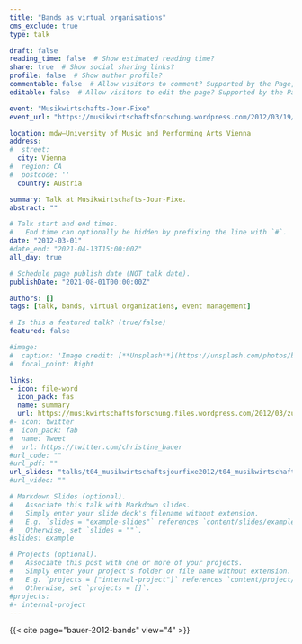 ```yaml
---
title: "Bands as virtual organisations"
cms_exclude: true
type: talk

draft: false
reading_time: false  # Show estimated reading time?
share: true  # Show social sharing links?
profile: false  # Show author profile?
commentable: false  # Allow visitors to comment? Supported by the Page, Post, and Docs content types.
editable: false  # Allow visitors to edit the page? Supported by the Page, Post, and Docs content types.

event: "Musikwirtschafts-Jour-Fixe"
event_url: "https://musikwirtschaftsforschung.wordpress.com/2012/03/19/bands-as-virtual-organisations-zusammenfassung-des-musikwirtschafts-jour-fixe-vom-14-marz-2012/"

location: mdw—University of Music and Performing Arts Vienna
address:
#  street: 
  city: Vienna
#  region: CA
#  postcode: ''
  country: Austria

summary: Talk at Musikwirtschafts-Jour-Fixe.
abstract: ""

# Talk start and end times.
#   End time can optionally be hidden by prefixing the line with `#`.
date: "2012-03-01"
#date_end: "2021-04-13T15:00:00Z"
all_day: true

# Schedule page publish date (NOT talk date).
publishDate: "2021-08-01T00:00:00Z"

authors: []
tags: [talk, bands, virtual organizations, event management]

# Is this a featured talk? (true/false)
featured: false

#image:
#  caption: 'Image credit: [**Unsplash**](https://unsplash.com/photos/bzdhc5b3Bxs)'
#  focal_point: Right

links:
- icon: file-word
  icon_pack: fas
  name: summary
  url: https://musikwirtschaftsforschung.files.wordpress.com/2012/03/zusammenfassung_bands_as_virtual_organisations.doc
#- icon: twitter
#  icon_pack: fab
#  name: Tweet
#  url: https://twitter.com/christine_bauer
#url_code: ""
#url_pdf: ""
url_slides: "talks/t04_musikwirtschaftsjourfixe2012/t04_musikwirtschaftsjourfixe2012_slides.pdf"
#url_video: ""

# Markdown Slides (optional).
#   Associate this talk with Markdown slides.
#   Simply enter your slide deck's filename without extension.
#   E.g. `slides = "example-slides"` references `content/slides/example-slides.md`.
#   Otherwise, set `slides = ""`.
#slides: example

# Projects (optional).
#   Associate this post with one or more of your projects.
#   Simply enter your project's folder or file name without extension.
#   E.g. `projects = ["internal-project"]` references `content/project/deep-learning/index.md`.
#   Otherwise, set `projects = []`.
#projects:
#- internal-project
---
```


{{< cite page="bauer-2012-bands" view="4" >}}
